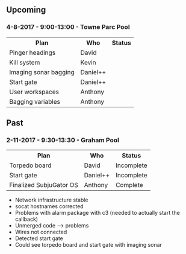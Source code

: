 ## Upcoming

### 4-8-2017 - 9:00-13:00 - Towne Parc Pool
<table>
<tr>
<th>Plan</th>
<th>Who</th>
<th>Status</th>
</tr>

<tr>
<td>Pinger headings</td>
<td>David</td>
<td></td>
</tr>

<tr>
<td>Kill system</td>
<td>Kevin</td>
<td></td>
</tr>

<tr>
<td>Imaging sonar bagging</td>
<td>Daniel++</td>
<td></td>
</tr>

<tr>
<td>Start gate</td>
<td>Daniel++</td>
<td></td>
</tr>

<tr>
<td>User workspaces</td>
<td>Anthony</td>
<td></td>
</tr>

<tr>
<td>Bagging variables</td>
<td>Anthony</td>
<td></td>
</tr>
</table>


## Past

### 2-11-2017 - 9:30-13:30 - Graham Pool
<table>
<tr>
<th>Plan</th>
<th>Who</th>
<th>Status</th>
</tr>

<tr>
<td>Torpedo board</td>
<td>David</td>
<td>Incomplete</td>
</tr>

<tr>
<td>Start gate</td>
<td>Daniel++</td>
<td>Incomplete</td>
</tr>

<tr>
<td>Finalized SubjuGator OS</td>
<td>Anthony</td>
<td>Complete</td>
</tr>
</table>

- Network infrastructure stable
- socat hostnames corrected
- Problems with alarm package with c3 (needed to actually start the callback) 
- Unmerged code --> problems
- Wires not connected
- Detected start gate
- Could see torpedo board and start gate with imaging sonar
